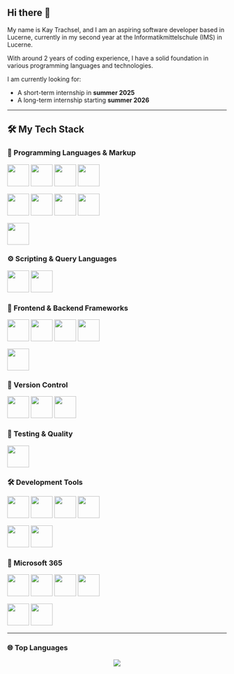 ## Hi there 👋

My name is Kay Trachsel, and I am an aspiring software developer based in Lucerne, currently in my second year at the Informatikmittelschule (IMS) in Lucerne.  

With around 2 years of coding experience, I have a solid foundation in various programming languages and technologies.

I am currently looking for:

- A short-term internship in **summer 2025**  
- A long-term internship starting **summer 2026**

---

## 🛠️ My Tech Stack

### 🧠 Programming Languages & Markup
<p>
  <img src="https://cdn.jsdelivr.net/gh/devicons/devicon/icons/csharp/csharp-original.svg" width="50"/>
  <img src="https://cdn.jsdelivr.net/gh/devicons/devicon/icons/cplusplus/cplusplus-original.svg" width="50"/>
  <img src="https://cdn.jsdelivr.net/gh/devicons/devicon/icons/python/python-original.svg" width="50"/>
  <img src="https://cdn.jsdelivr.net/gh/devicons/devicon/icons/html5/html5-original.svg" width="50"/>
</p>
<p>
  <img src="https://cdn.jsdelivr.net/gh/devicons/devicon/icons/css3/css3-original.svg" width="50"/>
  <img src="https://cdn.jsdelivr.net/gh/devicons/devicon/icons/javascript/javascript-original.svg" width="50"/>
  <img src="https://cdn.jsdelivr.net/gh/devicons/devicon/icons/typescript/typescript-original.svg" width="50"/>
  <img src="https://cdn.jsdelivr.net/gh/devicons/devicon/icons/markdown/markdown-original.svg" width="50"/>
</p>
<p>
  <img src="https://cdn.jsdelivr.net/gh/devicons/devicon/icons/docker/docker-original.svg" width="50"/>
</p>

### ⚙️ Scripting & Query Languages
<p>
  <img src="https://cdn.jsdelivr.net/gh/devicons/devicon/icons/bash/bash-original.svg" width="50"/>
  <img src="https://cdn.jsdelivr.net/gh/devicons/devicon/icons/powershell/powershell-original.svg" width="50"/>
</p>

### 🧩 Frontend & Backend Frameworks
<p>
  <img src="https://cdn.jsdelivr.net/gh/devicons/devicon/icons/vuejs/vuejs-original.svg" width="50"/>
  <img src="https://cdn.jsdelivr.net/gh/devicons/devicon/icons/nodejs/nodejs-original.svg" width="50"/>
  <img src="https://cdn.jsdelivr.net/gh/devicons/devicon/icons/express/express-original.svg" width="50"/>
  <img src="https://cdn.jsdelivr.net/gh/devicons/devicon/icons/mongodb/mongodb-original.svg" width="50"/>
</p>
<p>
  <img src="https://cdn.jsdelivr.net/gh/devicons/devicon/icons/sqlite/sqlite-original.svg" width="50"/>
</p>

### 📁 Version Control
<p>
  <img src="https://cdn.jsdelivr.net/gh/devicons/devicon/icons/git/git-original.svg" width="50"/>
  <img src="https://cdn.jsdelivr.net/gh/devicons/devicon/icons/github/github-original.svg" width="50"/>
  <img src="https://cdn.jsdelivr.net/gh/devicons/devicon/icons/gitlab/gitlab-original.svg" width="50"/>
</p>

### 🧪 Testing & Quality
<p>
  <img src="https://cdn.jsdelivr.net/gh/devicons/devicon/icons/jest/jest-plain.svg" width="50"/>
</p>

### 🛠️ Development Tools
<p>
  <img src="https://cdn.jsdelivr.net/gh/devicons/devicon/icons/vscode/vscode-original.svg" width="50"/>
  <img src="https://cdn.jsdelivr.net/gh/devicons/devicon/icons/visualstudio/visualstudio-plain.svg" width="50"/>
  <img src="https://cdn.jsdelivr.net/gh/devicons/devicon/icons/intellij/intellij-original.svg" width="50"/>
  <img src="https://cdn.jsdelivr.net/gh/devicons/devicon/icons/pycharm/pycharm-original.svg" width="50"/>
</p>
<p>
  <img src="https://cdn.jsdelivr.net/gh/devicons/devicon/icons/jetbrains/jetbrains-original.svg" width="50"/>
  <img src="https://cdn.jsdelivr.net/gh/devicons/devicon/icons/mysql/mysql-original.svg" width="50"/>
</p>

### 🧩 Microsoft 365
<p>
  <img src="https://img.icons8.com/color/48/000000/microsoft-word-2019.png" width="50"/>
  <img src="https://img.icons8.com/color/48/000000/microsoft-onenote-2019.png" width="50"/>
  <img src="https://img.icons8.com/color/48/000000/microsoft-teams.png" width="50"/>
  <img src="https://img.icons8.com/color/48/000000/microsoft-excel-2019.png" width="50"/>
</p>
<p>
  <img src="https://img.icons8.com/color/48/000000/microsoft-powerpoint-2019.png" width="50"/>
  <img src="https://img.icons8.com/color/48/000000/microsoft-outlook-2019.png" width="50"/>
</p>

---

### 🌐 Top Languages
<p align="center">
  <img src="https://github-readme-stats.vercel.app/api/top-langs/?username=KayTrachsel&layout=compact&theme=transparent&hide_border=true&card_width=600" />
</p>
